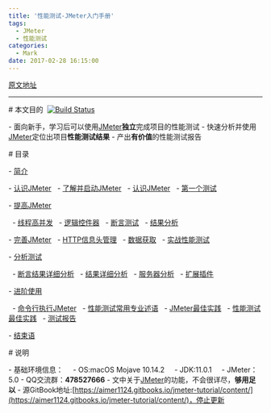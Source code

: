```yaml
---
title: '性能测试-JMeter入门手册'
tags:
  - JMeter
  - 性能测试
categories:
  - Mark
date: 2017-02-28 16:15:00
---
```



[原文地址](http://shiyuanjie.cn/jmeter-tutorial/)

---

# 本文目的  [![Build Status](https://travis-ci.org/aimer1124/jmeter-tutorial.svg?branch=JMeter5.0)](https://travis-ci.org/aimer1124/jmeter-tutorial) 

- 面向新手，学习后可以使用[JMeter](http://jmeter.apache.org/)**独立**完成项目的性能测试
- 快速分析并使用[JMeter](http://jmeter.apache.org/)定位出项目**性能测试结果**
- 产出**有价值**的性能测试报告

# 目录

- [简介](http://shiyuanjie.cn/jmeter-tutorial/)

- [认识JMeter](http://shiyuanjie.cn/jmeter-tutorial/chapter1)
  - [了解并启动JMeter](chapter1http://shiyuanjie.cn/jmeter-tutorial/chapter1/了解并启动JMeter.html)
  - [认识JMeter](http://shiyuanjie.cn/jmeter-tutorial/chapter1/认识JMeter.html)
  - [第一个测试](http://shiyuanjie.cn/jmeter-tutorial/chapter1/第一个测试.html)

- [提高JMeter](http://shiyuanjie.cn/jmeter-tutorial/chapter2)

  - [线程高并发](http://shiyuanjie.cn/jmeter-tutorial/chapter2/线程高并发.html)
  - [逻辑控件器](http://shiyuanjie.cn/jmeter-tutorial/chapter2/逻辑控件器.html)
  - [断言测试](http://shiyuanjie.cn/jmeter-tutorial/chapter2/断言测试.html)
  - [结果分析](http://shiyuanjie.cn/jmeter-tutorial/chapter2/结果分析.html)

- [完善JMeter](http://shiyuanjie.cn/jmeter-tutorial/chapter3)
  - [HTTP信息头管理](http://shiyuanjie.cn/jmeter-tutorial/chapter3/HTTP信息头管理.html)
  - [数据获取](http://shiyuanjie.cn/jmeter-tutorial/chapter3/数据获取.html)
  - [实战性能测试](http://shiyuanjie.cn/jmeter-tutorial/chapter3/实战性能测试.html)

- [分析测试](http://shiyuanjie.cn/jmeter-tutorial/chapter4)

  - [断言结果详细分析](http://shiyuanjie.cn/jmeter-tutorial/chapter4/断言结果详细分析.html)
  - [结果详细分析](http://shiyuanjie.cn/jmeter-tutorial/chapter4/结果详细分析.html)
  - [服务器分析](http://shiyuanjie.cn/jmeter-tutorial/chapter4/服务器分析.html)
  - [扩展插件](http://shiyuanjie.cn/jmeter-tutorial/chapter4/扩展插件.html)

- [进阶使用](http://shiyuanjie.cn/jmeter-tutorial/chapter5)

  - [命令行执行JMeter](http://shiyuanjie.cn/jmeter-tutorial/chapter5/命令行执行JMeter.html)
  - [性能测试常用专业述语](http://shiyuanjie.cn/jmeter-tutorial/chapter5/性能测试常用专业述语.html)
  - [JMeter最佳实践](http://shiyuanjie.cn/jmeter-tutorial/chapter5/JMeter官方最佳实践.html)
  - [性能测试最佳实践](http://shiyuanjie.cn/jmeter-tutorial/chapter5/性能测试最佳实践.html)
  - [测试报告](http://shiyuanjie.cn/jmeter-tutorial/chapter5/测试报告.html)

- [结束语](http://shiyuanjie.cn/jmeter-tutorial/end)

# 说明

- 基础环境信息：
    - OS:macOS Mojave 10.14.2
    - JDK:11.0.1
    - JMeter：5.0
- QQ交流群：**478527666**
- 文中关于[JMeter](http://jmeter.apache.org/)的功能，不会很详尽，**够用足以**
- 源GitBook地址:[https://aimer1124.gitbooks.io/jmeter-tutorial/content/](https://aimer1124.gitbooks.io/jmeter-tutorial/content/)，停止更新